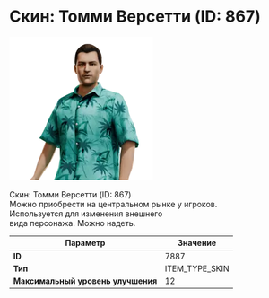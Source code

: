 # Скин: Томми Версетти (ID: 867)

![Item Image](../img/7887.webp?raw=true)

Скин: Томми Версетти (ID: 867)<br>Можно приобрести на центральном рынке у игроков.<br>Используется для изменения внешнего<br>вида персонажа. Можно надеть.


| Параметр | Значение |
|----------|----------|
| **ID** | 7887 |
| **Тип** | ITEM_TYPE_SKIN |
| **Максимальный уровень улучшения** | 12 |

